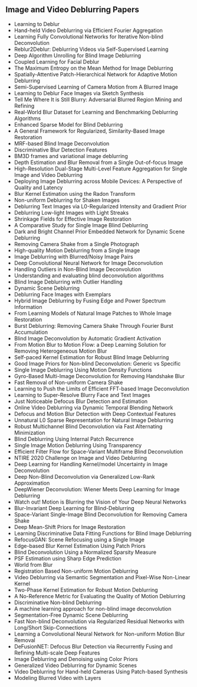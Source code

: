 <h2>Image and Video Deblurring Papers </h2>



<ul>

                             

 <li><a target="_blank" href="https://github.com/manjunath5496/Image-and-Video-Deblurring-Papers/blob/master/vd(1).pdf" style="text-decoration:none;">Learning to Deblur</a></li>

 <li><a target="_blank" href="https://github.com/manjunath5496/Image-and-Video-Deblurring-Papers/blob/master/vd(2).pdf" style="text-decoration:none;">Hand-held Video Deblurring via Efficient Fourier Aggregation</a></li>

<li><a target="_blank" href="https://github.com/manjunath5496/Image-and-Video-Deblurring-Papers/blob/master/vd(3).pdf" style="text-decoration:none;">Learning Fully Convolutional Networks for Iterative Non-blind Deconvolution</a></li>
 <li><a target="_blank" href="https://github.com/manjunath5496/Image-and-Video-Deblurring-Papers/blob/master/vd(4).pdf" style="text-decoration:none;">Reblur2Deblur: Deblurring Videos via Self-Supervised Learning</a></li>                              
<li><a target="_blank" href="https://github.com/manjunath5496/Image-and-Video-Deblurring-Papers/blob/master/vd(5).pdf" style="text-decoration:none;">Deep Algorithm Unrolling for
Blind Image Deblurring</a></li>
<li><a target="_blank" href="https://github.com/manjunath5496/Image-and-Video-Deblurring-Papers/blob/master/vd(6).pdf" style="text-decoration:none;">Coupled Learning for Facial Deblur</a></li>
 <li><a target="_blank" href="https://github.com/manjunath5496/Image-and-Video-Deblurring-Papers/blob/master/vd(7).pdf" style="text-decoration:none;">The Maximum Entropy on the Mean Method for Image Deblurring</a></li>

 <li><a target="_blank" href="https://github.com/manjunath5496/Image-and-Video-Deblurring-Papers/blob/master/vd(8).pdf" style="text-decoration:none;"> Spatially-Attentive Patch-Hierarchical Network for Adaptive Motion Deblurring </a></li>
   <li><a target="_blank" href="https://github.com/manjunath5496/Image-and-Video-Deblurring-Papers/blob/master/vd(9).pdf" style="text-decoration:none;">Semi-Supervised Learning of Camera Motion from A Blurred Image</a></li>
  
   
 <li><a target="_blank" href="https://github.com/manjunath5496/Image-and-Video-Deblurring-Papers/blob/master/vd(10).pdf" style="text-decoration:none;">Learning to Deblur Face Images via Sketch Synthesis</a></li>                              
<li><a target="_blank" href="https://github.com/manjunath5496/Image-and-Video-Deblurring-Papers/blob/master/vd(11).pdf" style="text-decoration:none;">Tell Me Where It is Still Blurry: Adversarial Blurred Region Mining and Refining</a></li>
<li><a target="_blank" href="https://github.com/manjunath5496/Image-and-Video-Deblurring-Papers/blob/master/vd(12).pdf" style="text-decoration:none;">Real-World Blur Dataset for Learning and Benchmarking Deblurring Algorithms</a></li>
<li><a target="_blank" href="https://github.com/manjunath5496/Image-and-Video-Deblurring-Papers/blob/master/vd(13).pdf" style="text-decoration:none;">Enhanced Sparse Model for Blind Deblurring</a></li>

<li><a target="_blank" href="https://github.com/manjunath5496/Image-and-Video-Deblurring-Papers/blob/master/vd(14).pdf" style="text-decoration:none;">A General Framework for Regularized, Similarity-Based Image Restoration</a></li>
                              
<li><a target="_blank" href="https://github.com/manjunath5496/Image-and-Video-Deblurring-Papers/blob/master/vd(15).pdf" style="text-decoration:none;">MRF-based Blind Image Deconvolution</a></li>

<li><a target="_blank" href="https://github.com/manjunath5496/Image-and-Video-Deblurring-Papers/blob/master/vd(16).pdf" style="text-decoration:none;">Discriminative Blur Detection Features</a></li>

  <li><a target="_blank" href="https://github.com/manjunath5496/Image-and-Video-Deblurring-Papers/blob/master/vd(17).pdf" style="text-decoration:none;">BM3D frames and variational image deblurring</a></li>   
  
<li><a target="_blank" href="https://github.com/manjunath5496/Image-and-Video-Deblurring-Papers/blob/master/vd(18).pdf" style="text-decoration:none;">Depth Estimation and Blur Removal from a Single Out-of-focus Image</a></li> 

  
<li><a target="_blank" href="https://github.com/manjunath5496/Image-and-Video-Deblurring-Papers/blob/master/vd(19).pdf" style="text-decoration:none;">High-Resolution Dual-Stage Multi-Level Feature Aggregation for Single Image and Video Deblurring</a></li> 

<li><a target="_blank" href="https://github.com/manjunath5496/Image-and-Video-Deblurring-Papers/blob/master/vd(20).pdf" style="text-decoration:none;">Deploying Image Deblurring across Mobile Devices: A Perspective of Quality and Latency</a></li>

<li><a target="_blank" href="https://github.com/manjunath5496/Image-and-Video-Deblurring-Papers/blob/master/vd(21).pdf" style="text-decoration:none;">Blur Kernel Estimation using the Radon Transform</a></li>
<li><a target="_blank" href="https://github.com/manjunath5496/Image-and-Video-Deblurring-Papers/blob/master/vd(22).pdf" style="text-decoration:none;">Non-uniform Deblurring for Shaken Images</a></li> 
 <li><a target="_blank" href="https://github.com/manjunath5496/Image-and-Video-Deblurring-Papers/blob/master/vd(23).pdf" style="text-decoration:none;">Deblurring Text Images via L0-Regularized Intensity and Gradient Prior</a></li> 
 

   <li><a target="_blank" href="https://github.com/manjunath5496/Image-and-Video-Deblurring-Papers/blob/master/vd(24).pdf" style="text-decoration:none;">Deblurring Low-light Images with Light Streaks</a></li>
 
   <li><a target="_blank" href="https://github.com/manjunath5496/Image-and-Video-Deblurring-Papers/blob/master/vd(25).pdf" style="text-decoration:none;">Shrinkage Fields for Effective Image Restoration</a></li>                              
 <li><a target="_blank" href="https://github.com/manjunath5496/Image-and-Video-Deblurring-Papers/blob/master/vd(26).pdf" style="text-decoration:none;">A Comparative Study for Single Image Blind Deblurring</a></li>
 <li><a target="_blank" href="https://github.com/manjunath5496/Image-and-Video-Deblurring-Papers/blob/master/vd(27).pdf" style="text-decoration:none;">Dark and Bright Channel Prior Embedded Network for Dynamic Scene Deblurring</a></li>
   
 
   <li><a target="_blank" href="https://github.com/manjunath5496/Image-and-Video-Deblurring-Papers/blob/master/vd(28).pdf" style="text-decoration:none;">Removing Camera Shake from a Single Photograph</a></li>
 
   <li><a target="_blank" href="https://github.com/manjunath5496/Image-and-Video-Deblurring-Papers/blob/master/vd(29).pdf" style="text-decoration:none;">High-quality Motion Deblurring from a Single Image</a></li>                              

  <li><a target="_blank" href="https://github.com/manjunath5496/Image-and-Video-Deblurring-Papers/blob/master/vd(30).pdf" style="text-decoration:none;">Image Deblurring with Blurred/Noisy Image Pairs</a></li>
 
   <li><a target="_blank" href="https://github.com/manjunath5496/Image-and-Video-Deblurring-Papers/blob/master/vd(31).pdf" style="text-decoration:none;">Deep Convolutional Neural Network for Image Deconvolution</a></li> 
    <li><a target="_blank" href="https://github.com/manjunath5496/Image-and-Video-Deblurring-Papers/blob/master/vd(32).pdf" style="text-decoration:none;">Handling Outliers in Non-Blind Image Deconvolution</a></li> 

   <li><a target="_blank" href="https://github.com/manjunath5496/Image-and-Video-Deblurring-Papers/blob/master/vd(33).pdf" style="text-decoration:none;">Understanding and evaluating blind deconvolution algorithms</a></li>                              

  <li><a target="_blank" href="https://github.com/manjunath5496/Image-and-Video-Deblurring-Papers/blob/master/vd(34).pdf" style="text-decoration:none;">Blind Image Deblurring with Outlier Handling</a></li> 
 
  <li><a target="_blank" href="https://github.com/manjunath5496/Image-and-Video-Deblurring-Papers/blob/master/vd(35).pdf" style="text-decoration:none;">Dynamic Scene Deblurring</a></li> 

  <li><a target="_blank" href="https://github.com/manjunath5496/Image-and-Video-Deblurring-Papers/blob/master/vd(36).pdf" style="text-decoration:none;">Deblurring Face Images with Exemplars</a></li> 
 
<li><a target="_blank" href="https://github.com/manjunath5496/Image-and-Video-Deblurring-Papers/blob/master/vd(37).pdf" style="text-decoration:none;">Hybrid Image Deblurring by Fusing Edge and Power Spectrum Information</a></li>
 <li><a target="_blank" href="https://github.com/manjunath5496/Image-and-Video-Deblurring-Papers/blob/master/vd(38).pdf" style="text-decoration:none;">From Learning Models of Natural Image Patches to Whole Image Restoration</a></li>
<li><a target="_blank" href="https://github.com/manjunath5496/Image-and-Video-Deblurring-Papers/blob/master/vd(39).pdf" style="text-decoration:none;">Burst Deblurring: Removing Camera Shake Through Fourier Burst Accumulation</a></li>
 <li><a target="_blank" href="https://github.com/manjunath5496/Image-and-Video-Deblurring-Papers/blob/master/vd(40).pdf" style="text-decoration:none;">Blind Image Deconvolution by Automatic Gradient Activation</a></li>                              
<li><a target="_blank" href="https://github.com/manjunath5496/Image-and-Video-Deblurring-Papers/blob/master/vd(41).pdf" style="text-decoration:none;">From Motion Blur to Motion Flow: a Deep Learning Solution for Removing Heterogeneous Motion Blur</a></li>
<li><a target="_blank" href="https://github.com/manjunath5496/Image-and-Video-Deblurring-Papers/blob/master/vd(42).pdf" style="text-decoration:none;">Self-paced Kernel Estimation for Robust Blind Image Deblurring</a></li>
 
  <li><a target="_blank" href="https://github.com/manjunath5496/Image-and-Video-Deblurring-Papers/blob/master/vd(43).pdf" style="text-decoration:none;">Good Image Priors for Non-blind Deconvolution: Generic vs Specific</a></li>
 <li><a target="_blank" href="https://github.com/manjunath5496/Image-and-Video-Deblurring-Papers/blob/master/vd(44).pdf" style="text-decoration:none;">Single Image Deblurring Using Motion Density Functions</a></li>
   <li><a target="_blank" href="https://github.com/manjunath5496/Image-and-Video-Deblurring-Papers/blob/master/vd(45).pdf" style="text-decoration:none;">Gyro-Based Multi-Image Deconvolution for Removing Handshake Blur</a></li>  
   
<li><a target="_blank" href="https://github.com/manjunath5496/Image-and-Video-Deblurring-Papers/blob/master/vd(46).pdf" style="text-decoration:none;">Fast Removal of Non-uniform Camera Shake</a></li> 
                             
<li><a target="_blank" href="https://github.com/manjunath5496/Image-and-Video-Deblurring-Papers/blob/master/vd(47).pdf" style="text-decoration:none;">Learning to Push the Limits of Efficient FFT-based Image Deconvolution</a></li>
<li><a target="_blank" href="https://github.com/manjunath5496/Image-and-Video-Deblurring-Papers/blob/master/vd(48).pdf" style="text-decoration:none;">Learning to Super-Resolve Blurry Face and Text Images</a></li>

<li><a target="_blank" href="https://github.com/manjunath5496/Image-and-Video-Deblurring-Papers/blob/master/vd(49).pdf" style="text-decoration:none;">Just Noticeable Defocus Blur Detection and Estimation</a></li>
                              
<li><a target="_blank" href="https://github.com/manjunath5496/Image-and-Video-Deblurring-Papers/blob/master/vd(50).pdf" style="text-decoration:none;">Online Video Deblurring via Dynamic Temporal Blending Network</a></li>
<li><a target="_blank" href="https://github.com/manjunath5496/Image-and-Video-Deblurring-Papers/blob/master/vd(51).pdf" style="text-decoration:none;">Defocus and Motion Blur Detection with Deep Contextual Features</a></li>
<li><a target="_blank" href="https://github.com/manjunath5496/Image-and-Video-Deblurring-Papers/blob/master/vd(52).pdf" style="text-decoration:none;">Unnatural L0 Sparse Representation for Natural Image Deblurring</a></li>

<li><a target="_blank" href="https://github.com/manjunath5496/Image-and-Video-Deblurring-Papers/blob/master/vd(53).pdf" style="text-decoration:none;">Robust Multichannel Blind Deconvolution via Fast Alternating Minimization</a></li>
 
<li><a target="_blank" href="https://github.com/manjunath5496/Image-and-Video-Deblurring-Papers/blob/master/vd(54).pdf" style="text-decoration:none;">Blind Deblurring Using Internal Patch Recurrence </a></li>

<li><a target="_blank" href="https://github.com/manjunath5496/Image-and-Video-Deblurring-Papers/blob/master/vd(55).pdf" style="text-decoration:none;">Single Image Motion Deblurring Using Transparency</a></li>
 
  <li><a target="_blank" href="https://github.com/manjunath5496/Image-and-Video-Deblurring-Papers/blob/master/vd(56).pdf" style="text-decoration:none;">Efficient Filter Flow for
Space-Variant Multiframe Blind Deconvolution </a></li>                              

  <li><a target="_blank" href="https://github.com/manjunath5496/Image-and-Video-Deblurring-Papers/blob/master/vd(57).pdf" style="text-decoration:none;">NTIRE 2020 Challenge on Image and Video Deblurring</a></li>
 
   <li><a target="_blank" href="https://github.com/manjunath5496/Image-and-Video-Deblurring-Papers/blob/master/vd(58).pdf" style="text-decoration:none;">Deep Learning for Handling Kernel/model Uncertainty in Image Deconvolution</a></li>
    <li><a target="_blank" href="https://github.com/manjunath5496/Image-and-Video-Deblurring-Papers/blob/master/vd(59).pdf" style="text-decoration:none;">Deep Non-Blind Deconvolution via Generalized Low-Rank Approximation</a></li>
 
  <li><a target="_blank" href="https://github.com/manjunath5496/Image-and-Video-Deblurring-Papers/blob/master/vd(60).pdf" style="text-decoration:none;">DeepWiener Deconvolution:
Wiener Meets Deep Learning for Image Deblurring</a></li>
 
   <li><a target="_blank" href="https://github.com/manjunath5496/Image-and-Video-Deblurring-Papers/blob/master/vd(61).pdf" style="text-decoration:none;"> Watch out! Motion is Blurring the Vision of Your Deep Neural Networks</a></li>
 
   <li><a target="_blank" href="https://github.com/manjunath5496/Image-and-Video-Deblurring-Papers/blob/master/vd(62).pdf" style="text-decoration:none;">Blur-Invariant Deep Learning for Blind-Deblurring</a></li>
 
   <li><a target="_blank" href="https://github.com/manjunath5496/Image-and-Video-Deblurring-Papers/blob/master/vd(63).pdf" style="text-decoration:none;">Space-Variant Single-Image Blind Deconvolution for Removing Camera Shake</a></li>                              

  <li><a target="_blank" href="https://github.com/manjunath5496/Image-and-Video-Deblurring-Papers/blob/master/vd(64).pdf" style="text-decoration:none;">Deep Mean-Shift Priors for Image Restoration</a></li>
 
   <li><a target="_blank" href="https://github.com/manjunath5496/Image-and-Video-Deblurring-Papers/blob/master/vd(65).pdf" style="text-decoration:none;">Learning Discriminative Data Fitting Functions for Blind Image Deblurring</a></li> 

   <li><a target="_blank" href="https://github.com/manjunath5496/Image-and-Video-Deblurring-Papers/blob/master/vd(66).pdf" style="text-decoration:none;">RefocusGAN: Scene Refocusing using a Single Image</a></li> 
 
   <li><a target="_blank" href="https://github.com/manjunath5496/Image-and-Video-Deblurring-Papers/blob/master/vd(67).pdf" style="text-decoration:none;">Edge-based Blur Kernel Estimation Using Patch Priors</a></li>                              

  <li><a target="_blank" href="https://github.com/manjunath5496/Image-and-Video-Deblurring-Papers/blob/master/vd(68).pdf" style="text-decoration:none;">Blind Deconvolution Using a Normalized Sparsity Measure</a></li> 
 
  
   <li><a target="_blank" href="https://github.com/manjunath5496/Image-and-Video-Deblurring-Papers/blob/master/vd(69).pdf" style="text-decoration:none;">PSF Estimation using Sharp Edge Prediction</a></li>                              

  <li><a target="_blank" href="https://github.com/manjunath5496/Image-and-Video-Deblurring-Papers/blob/master/vd(70).pdf" style="text-decoration:none;">World from Blur</a></li> 
  
 
 <li><a target="_blank" href="https://github.com/manjunath5496/Image-and-Video-Deblurring-Papers/blob/master/vd(71).pdf" style="text-decoration:none;">Registration Based Non-uniform Motion Deblurring</a></li>
 
 <li><a target="_blank" href="https://github.com/manjunath5496/Image-and-Video-Deblurring-Papers/blob/master/vd(72).pdf" style="text-decoration:none;">Video Deblurring via Semantic Segmentation and Pixel-Wise Non-Linear Kernel</a></li> 
 
 
 <li><a target="_blank" href="https://github.com/manjunath5496/Image-and-Video-Deblurring-Papers/blob/master/vd(73).pdf" style="text-decoration:none;">Two-Phase Kernel Estimation for Robust Motion Deblurring</a></li>
  <li><a target="_blank" href="https://github.com/manjunath5496/Image-and-Video-Deblurring-Papers/blob/master/vd(74).pdf" style="text-decoration:none;">A No-Reference Metric for Evaluating the Quality of Motion Deblurring</a></li>
    <li><a target="_blank" href="https://github.com/manjunath5496/Image-and-Video-Deblurring-Papers/blob/master/vd(75).pdf" style="text-decoration:none;">Discriminative Non-blind Deblurring</a></li>                        
<li><a target="_blank" href="https://github.com/manjunath5496/Image-and-Video-Deblurring-Papers/blob/master/vd(76).pdf" style="text-decoration:none;">A machine learning approach for non-blind image deconvolution</a></li>

 <li><a target="_blank" href="https://github.com/manjunath5496/Image-and-Video-Deblurring-Papers/blob/master/vd(77).pdf" style="text-decoration:none;">Segmentation-Free Dynamic Scene Deblurring</a></li> 
 
 
 <li><a target="_blank" href="https://github.com/manjunath5496/Image-and-Video-Deblurring-Papers/blob/master/vd(78).pdf" style="text-decoration:none;">Fast Non-blind Deconvolution via Regularized Residual Networks with Long/Short Skip-Connections</a></li>
  <li><a target="_blank" href="https://github.com/manjunath5496/Image-and-Video-Deblurring-Papers/blob/master/vd(79).pdf" style="text-decoration:none;">Learning a Convolutional Neural Network for Non-uniform Motion Blur Removal</a></li>


 <li><a target="_blank" href="https://github.com/manjunath5496/Image-and-Video-Deblurring-Papers/blob/master/vd(80).pdf" style="text-decoration:none;">DeFusionNET: Defocus Blur Detection via Recurrently Fusing and Refining Multi-scale Deep Features</a></li> 
 
 
 <li><a target="_blank" href="https://github.com/manjunath5496/Image-and-Video-Deblurring-Papers/blob/master/vd(81).pdf" style="text-decoration:none;">Image Deblurring and Denoising using Color Priors</a></li>
  <li><a target="_blank" href="https://github.com/manjunath5496/Image-and-Video-Deblurring-Papers/blob/master/vd(82).pdf" style="text-decoration:none;">Generalized Video Deblurring for Dynamic Scenes</a></li>

 <li><a target="_blank" href="https://github.com/manjunath5496/Image-and-Video-Deblurring-Papers/blob/master/vd(83).pdf" style="text-decoration:none;">Video Deblurring for Hand-held Cameras Using Patch-based Synthesis</a></li>
  <li><a target="_blank" href="https://github.com/manjunath5496/Image-and-Video-Deblurring-Papers/blob/master/vd(84).pdf" style="text-decoration:none;">Modeling Blurred Video with Layers</a></li>

</ul>
